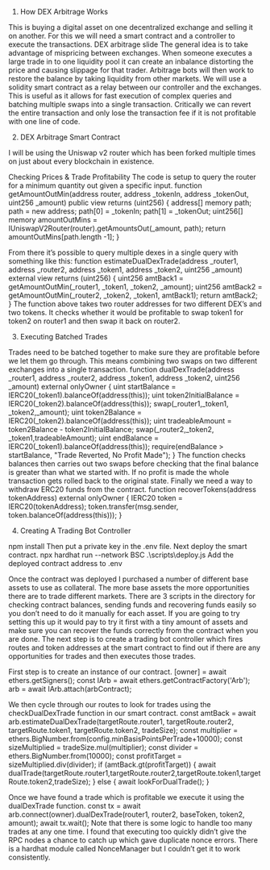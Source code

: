 
1.	How DEX Arbitrage Works

This is buying a digital asset on one decentralized exchange and selling it on another. For this we will need a smart contract and a controller to execute the transactions.
DEX arbitrage slide
The general idea is to take advantage of mispricing between exchanges. When someone executes a large trade in to one liquidity pool it can create an inbalance distorting the price and causing slippage for that trader. Arbitrage bots will then work to restore the balance by taking liquidity from other markets.
We will use a solidity smart contract as a relay between our controller and the exchanges. This is useful as it allows for fast execution of complex queries and batching multiple swaps into a single transaction. Critically we can revert the entire transaction and only lose the transaction fee if it is not profitable with one line of code.


2.	DEX Arbitrage Smart Contract

I will be using the Uniswap v2 router which has been forked multiple times on just about every blockchain in existence.

Checking Prices & Trade Profitability
The code is setup to query the router for a minimum quantity out given a specific input.
function getAmountOutMin(address router, address _tokenIn, address _tokenOut, uint256 _amount) public view returns (uint256) {
  address[] memory path;
  path = new address[](2);
  path[0] = _tokenIn;
  path[1] = _tokenOut;
  uint256[] memory amountOutMins = IUniswapV2Router(router).getAmountsOut(_amount, path);
  return amountOutMins[path.length -1];
}

From there it’s possible to query multiple dexes in a single query with something like this:
function estimateDualDexTrade(address _router1, address _router2, address _token1, address _token2, uint256 _amount) external view returns (uint256) {
  uint256 amtBack1 = getAmountOutMin(_router1, _token1, _token2, _amount);
  uint256 amtBack2 = getAmountOutMin(_router2, _token2, _token1, amtBack1);
  return amtBack2;
}
The function above takes two router addresses for two different DEX’s and two tokens. It checks whether it would be profitable to swap token1 for token2 on router1 and then swap it back on router2.


3.	Executing Batched Trades

Trades need to be batched together to make sure they are profitable before we let them go through. This means combining two swaps on two different exchanges into a single transaction.
function dualDexTrade(address _router1, address _router2, address _token1, address _token2, uint256 _amount) external onlyOwner {
  uint startBalance = IERC20(_token1).balanceOf(address(this));
  uint token2InitialBalance = IERC20(_token2).balanceOf(address(this));
  swap(_router1,_token1, _token2,_amount);
  uint token2Balance = IERC20(_token2).balanceOf(address(this));
  uint tradeableAmount = token2Balance - token2InitialBalance;
  swap(_router2,_token2, _token1,tradeableAmount);
  uint endBalance = IERC20(_token1).balanceOf(address(this));
  require(endBalance > startBalance, "Trade Reverted, No Profit Made");
}
The function checks balances then carries out two swaps before checking that the final balance is greater than what we started with. If no profit is made the whole transaction gets rolled back to the original state.
Finally we need a way to withdraw ERC20 funds from the contract.
function recoverTokens(address tokenAddress) external onlyOwner {
  IERC20 token = IERC20(tokenAddress);
  token.transfer(msg.sender, token.balanceOf(address(this)));
}


4.	Creating A Trading Bot Controller

npm install
Then put a private key in the .env file.
Next deploy the smart contract.
npx hardhat run --network BSC .\scripts\deploy.js
Add the deployed contract address to .env

Once the contract was deployed I purchased a number of different base assets to use as collateral. The more base assets the more opportunities there are to trade different markets.
There are 3 scripts in the directory for checking contract balances, sending funds and recovering funds easily so you don’t need to do it manually for each asset. If you are going to try setting this up it would pay to try it first with a tiny amount of assets and make sure you can recover the funds correctly from the contract when you are done.
The next step is to create a trading bot controller which fires routes and token addresses at the smart contract to find out if there are any opportunities for trades and then executes those trades.

First step is to create an instance of our contract.
[owner] = await ethers.getSigners();
const IArb = await ethers.getContractFactory('Arb');
arb = await IArb.attach(arbContract);

We then cycle through our routes to look for trades using the checkDualDexTrade function in our smart contract.
const amtBack = await arb.estimateDualDexTrade(targetRoute.router1, targetRoute.router2, targetRoute.token1, targetRoute.token2, tradeSize);
const multiplier = ethers.BigNumber.from(config.minBasisPointsPerTrade+10000);
const sizeMultiplied = tradeSize.mul(multiplier);
const divider = ethers.BigNumber.from(10000);
const profitTarget = sizeMultiplied.div(divider);
if (amtBack.gt(profitTarget)) {
  await dualTrade(targetRoute.router1,targetRoute.router2,targetRoute.token1,targetRoute.token2,tradeSize);
} else {
  await lookForDualTrade();
}

Once we have found a trade which is profitable we execute it using the dualDexTrade function.
const tx = await arb.connect(owner).dualDexTrade(router1, router2, baseToken, token2, amount);
await tx.wait();
Note that there is some logic to handle too many trades at any one time. I found that executing too quickly didn’t give the RPC nodes a chance to catch up which gave duplicate nonce errors. There is a hardhat module called NonceManager but I couldn’t get it to work consistently.